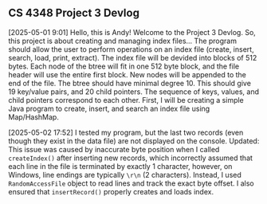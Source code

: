## CS 4348 Project 3 Devlog

[2025-05-01 9:01]
Hello, this is Andy! Welcome to the Project 3 Devlog.
So, this project is about creating and managing index files...
The program should allow the user to perform operations on an index file (create, insert, search, load, print, extract).
The index file will be devided into blocks of 512 bytes.
Each node of the btree will fit in one 512 byte block, and the file header will use the entire first block. New nodes will be appended to the end of the file.
The btree should have minimal degree 10. This should give 19 key/value pairs, and 20 child pointers.
The sequence of keys, values, and child pointers correspond to each other.
First, I will be creating a simple Java program to create, insert, and search an index file using Map/HashMap.

[2025-05-02 17:52]
I tested my program, but the last two records (even though they exist in the data file) are not displayed on the console.
Updated: This issue was caused by inaccurate byte position when I called `createIndex()` after inserting new records, which incorrectly assumed that each line in the file is terminated by exactly 1 character, however, on Windows, line endings are typically `\r\n` (2 characters). Instead, I used `RandomAccessFile` object to read lines and track the exact byte offset. I also ensured that `insertRecord()` properly creates and loads index.